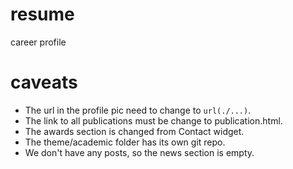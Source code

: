 # resume
career profile

# caveats

- The url in the profile pic need to change to `url(./...)`.
- The link to all publications must be change to publication.html.
- The awards section is changed from Contact widget.
- The theme/academic folder has its own git repo.
- We don't have any posts, so the news section is empty.
